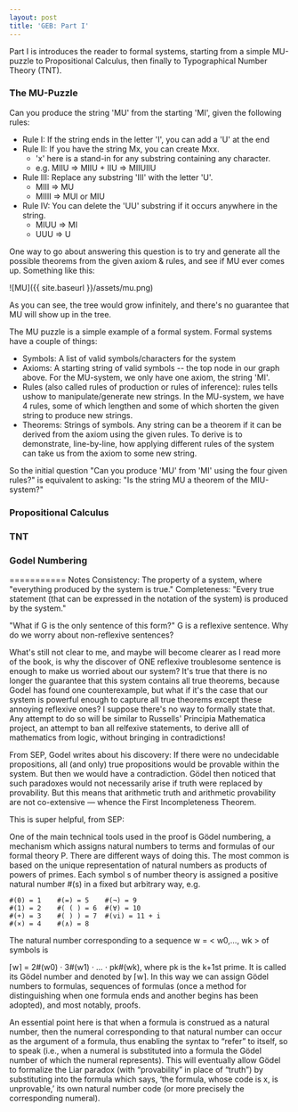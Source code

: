 ```yaml
---
layout: post
title: 'GEB: Part I'
---
```


Part I is introduces the reader to formal systems, starting from a simple MU-puzzle to Propositional Calculus, then finally to Typographical Number Theory (TNT).

### The MU-Puzzle

Can you produce the string 'MU' from the starting 'MI', given the following rules:

+ Rule I: If the string ends in the letter 'I', you can add a 'U' at the end
+ Rule II: If you have the string Mx, you can create Mxx.
  - 'x' here is a stand-in for any substring containing any character.
  - e.g. MIIU => MIIU + IIU => MIIUIIU
+ Rule III: Replace any substring 'III' with the letter 'U'.
  - MIII => MU
  - MIIII => MUI or MIU
+ Rule IV: You can delete the 'UU' substring if it occurs anywhere in the string.
  - MIUU => MI
  - UUU => U

One way to go about answering this question is to try and generate all the possible theorems from the given axiom & rules, and see if MU ever comes up. Something like this:

![MU]({{ site.baseurl }}/assets/mu.png)

As you can see, the tree would grow infinitely, and there's no guarantee that MU will show up in the tree.

The MU puzzle is a simple example of a formal system. Formal systems have a couple of things:
- Symbols: A list of valid symbols/characters for the system
- Axioms: A starting string of valid symbols -- the top node in our graph above. For the MU-system, we only have one axiom, the string 'MI'.
- Rules (also called rules of production or rules of inference): rules tells ushow to manipulate/generate new strings. In the MU-system, we have 4 rules, some of which lengthen and some of which shorten the given string to produce new strings.
- Theorems: Strings of symbols. Any string can be a theorem if it can be derived from the axiom using the given rules. To derive is to demonstrate, line-by-line, how applying different rules of the system can take us from the axiom to some new string.

So the initial question "Can you produce 'MU' from 'MI' using the four given rules?" is equivalent to asking: "Is the string MU a theorem of the MIU-system?"

### Propositional Calculus

### TNT

### Godel Numbering

===========
Notes
Consistency: The property of a system, where "everything produced by the system is true."
Completeness: "Every true statement (that can be expressed in the notation of the system) is produced by the system."

"What if G is the only sentence of this form?" G is a reflexive sentence. Why do we worry about non-reflexive sentences?

What's still not clear to me, and maybe will become clearer as I read more of the book, is why the discover of ONE reflexive troublesome sentence is enough to make us worried about our system? It's true that there is no longer the guarantee that this system contains all true theorems, because Godel has found one counterexample, but what if it's the case that our system is powerful enough to capture all true theorems except these annoying reflexive ones? I suppose there's no way to formally state that. Any attempt to do so will be similar to Russells' Principia Mathematica project, an attempt to ban all relfexive statements, to derive alll of mathematics from logic, without bringing in contradictions!

From SEP, Godel writes about his discovery: If there were no undecidable propositions, all (and only) true propositions would be provable within the system. But then we would have a contradiction. Gödel then noticed that such paradoxes would not necessarily arise if truth were replaced by provability. But this means that arithmetic truth and arithmetic provability are not co-extensive — whence the First Incompleteness Theorem.

This is super helpful, from SEP:

One of the main technical tools used in the proof is Gödel numbering, a mechanism which assigns natural numbers to terms and formulas of our formal theory P.
There are different ways of doing this.
The most common is based on the unique representation of natural numbers as products of powers of primes.
Each symbol s of number theory is assigned a positive natural number #(s) in a fixed but arbitrary way, e.g.

```
#(0) = 1	#(=) = 5	#(¬) = 9
#(1) = 2	#( ( ) = 6	#(∀) = 10
#(+) = 3	#( ) ) = 7	#(vi) = 11 + i
#(×) = 4	#(∧) = 8
```
The natural number corresponding to a sequence w = < w0,…, wk > of symbols is

⌈w⌉ = 2#(w0) · 3#(w1) · … · pk#(wk),
where pk is the k+1st prime. It is called its Gödel number and denoted by ⌈w⌉. In this way we can assign Gödel numbers to formulas, sequences of formulas (once a method for distinguishing when one formula ends and another begins has been adopted), and most notably, proofs.

An essential point here is that when a formula is construed as a natural number, then the numeral corresponding to that natural number can occur as the argument of a formula, thus enabling the syntax to “refer” to itself, so to speak (i.e., when a numeral is substituted into a formula the Gödel number of which the numeral represents). This will eventually allow Gödel to formalize the Liar paradox (with “provability” in place of “truth”) by substituting into the formula which says, ‘the formula, whose code is x, is unprovable,’ its own natural number code (or more precisely the corresponding numeral).
